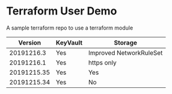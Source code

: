 # Terraform User Demo

A sample terraform repo to use a terraform module

|Version|KeyVault|Storage|
|-|-|-|
|20191216.3|Yes|Improved NetworkRuleSet|
|20191216.1|Yes|https only|
|20191215.35|Yes|Yes|
|20191215.34|Yes|No|
